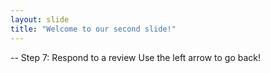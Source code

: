 ```yaml
---
layout: slide
title: "Welcome to our second slide!"
---
```

-- Step 7: Respond to a review
Use the left arrow to go back!
